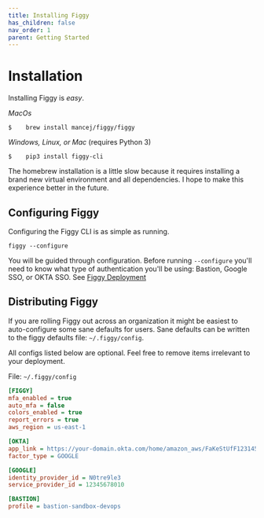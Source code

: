 ```yaml
---
title: Installing Figgy
has_children: false
nav_order: 1
parent: Getting Started
---
```



# Installation
Installing Figgy is _easy_.

*MacOs*

    $    brew install mancej/figgy/figgy
        
*Windows, Linux, or Mac* (requires Python 3)

    $    pip3 install figgy-cli



The homebrew installation is a little slow because it requires installing a brand new virtual environment and all dependencies. 
I hope to make this experience better in the future. 




## Configuring Figgy
Configuring the Figgy CLI is as simple as running.

    figgy --configure
    
    
You will be guided through configuration. Before running `--configure` you'll need to know what type of authentication 
you'll be using: Bastion, Google SSO, or OKTA SSO. See [Figgy Deployment](/docs/deployment/index.html)


## Distributing Figgy

If you are rolling Figgy out across an organization it might be easiest to auto-configure some sane defaults for users.
Sane defaults can be written to the figgy defaults file: `~/.figgy/config`.

All configs listed below are optional. Feel free to remove items irrelevant to your deployment.

File: `~/.figgy/config` 
```ini
[FIGGY]
mfa_enabled = true
auto_mfa = false
colors_enabled = true
report_errors = true
aws_region = us-east-1

[OKTA]
app_link = https://your-domain.okta.com/home/amazon_aws/FaKeStUfF123145faf11zf/123
factor_type = GOOGLE

[GOOGLE]
identity_provider_id = N0tre9le3
service_provider_id = 12345678010

[BASTION]
profile = bastion-sandbox-devops
```